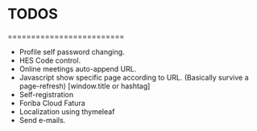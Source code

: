 # TODOS
=========================
* Profile self password changing.
* HES Code control.
* Online meetings auto-append URL.
* Javascript show specific page according to URL. (Basically survive a page-refresh) [window.title or hashtag]
* Self-registration
* Foriba Cloud Fatura
* Localization using thymeleaf
* Send e-mails.
